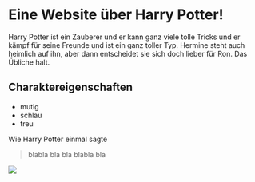# Eine Website über Harry Potter!

Harry Potter ist ein Zauberer und er kann ganz viele tolle Tricks und er kämpf für seine Freunde und ist ein ganz toller Typ. Hermine steht auch heimlich auf ihn, aber dann entscheidet sie sich doch lieber für Ron. Das Übliche halt.

## Charaktereigenschaften

* mutig
* schlau
* treu

Wie Harry Potter einmal sagte

> blabla bla
> bla blabla bla

<img src="https://images.pexels.com/photos/1531486/pexels-photo-1531486.jpeg?auto=compress&cs=tinysrgb&dpr=2&h=750&w=1260"/>
